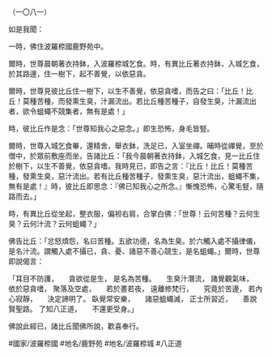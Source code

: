 （一〇八一）

如是我聞：

一時，佛住波羅㮈國鹿野苑中。

爾時，世尊晨朝著衣持鉢，入波羅㮈城乞食。時，有異比丘著衣持鉢，入城乞食，於其路邊，住一樹下，起不善覺，以依惡貪。

爾時，世尊見彼比丘住一樹下，以生不善覺，依惡貪嗜，而告之曰：「比丘！比丘！莫種苦種，而發熏生臭，汁漏流出。若比丘種苦種子，自發生臭，汁漏流出者，欲令蛆蠅不競集者，無有是處！」

時，彼比丘作是念：「世尊知我心之惡念。」即生恐怖，身毛皆竪。

爾時，世尊入城乞食畢，還精舍，舉衣鉢，洗足已，入室坐禪。晡時從禪覺，至於僧中，於眾前敷座而坐，告諸比丘：「我今晨朝著衣持鉢，入城乞食，見一比丘住於樹下，以生不善覺，依惡貪嗜。我時見已，即告之言：『比丘！比丘！莫種苦種，發熏生臭，惡汁流出。若有比丘種苦種子，發熏生臭，惡汁流出，蛆蠅不集，無有是處！』時，彼比丘即思念：『佛已知我心之所念。』慚愧恐怖，心驚毛竪，隨路而去。」

時，有異比丘從坐起，整衣服，偏袒右肩，合掌白佛：「世尊！云何苦種？云何生臭？云何汁流？云何蛆蠅？」

佛告比丘：「忿怒煩怨，名曰苦種。五欲功德，名為生臭。於六觸入處不攝律儀，是名汁流。謂觸入處不攝已，貪、憂、諸惡不善心競生，是名蛆蠅。」爾時，世尊即說偈言：

「耳目不防護，　　貪欲從是生，
是名為苦種。　　生臭汁潛流，
諸覺觀氣味，　　依於惡貪嗜，
聚落及空處，　　若於晝若夜，
遠離修梵行，　　究竟於苦邊，
若內心寂靜，　　決定諦明了。
臥覺常安樂，　　諸惡蛆蠅滅，
正士所習近，　　善說賢聖路。
了知八正道，　　不還更受身。」

佛說此經已，諸比丘聞佛所說，歡喜奉行。

#國家/波羅㮈國
#地名/鹿野苑
#地名/波羅㮈城
#八正道
